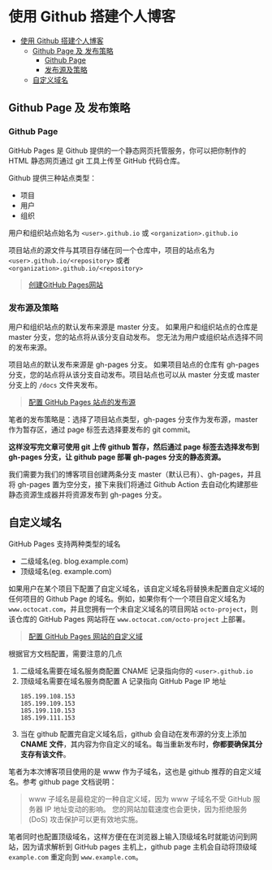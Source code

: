 # 使用 Github 搭建个人博客

- [使用 Github 搭建个人博客](#使用-github-搭建个人博客)
  - [Github Page 及 发布策略](#github-page-及-发布策略)
    - [Github Page](#github-page)
    - [发布源及策略](#发布源及策略)
  - [自定义域名](#自定义域名)

## Github Page 及 发布策略

### Github Page
GitHub Pages 是 Github 提供的一个静态网页托管服务，你可以把你制作的 HTML 静态网页通过 git 工具上传至 GitHub 代码仓库。

Github 提供三种站点类型：
- 项目
- 用户
- 组织

用户和组织站点始名为 `<user>.github.io` 或 `<organization>.github.io` 

项目站点的源文件与其项目存储在同一个仓库中，项目的站点名为 `<user>.github.io/<repository>` 或者 `<organization>.github.io/<repository>`

> [创建GitHub Pages网站](https://help.github.com/en/github/working-with-github-pages/creating-a-github-pages-site)

### 发布源及策略
用户和组织站点的默认发布来源是 master 分支。 如果用户和组织站点的仓库是 master 分支，您的站点将从该分支自动发布。 您无法为用户或组织站点选择不同的发布来源。

项目站点的默认发布来源是 gh-pages 分支。 如果项目站点的仓库有 gh-pages 分支，您的站点将从该分支自动发布。项目站点也可以从 master 分支或 master 分支上的 `/docs` 文件夹发布。 

> [配置 GitHub Pages 站点的发布源](https://help.github.com/cn/github/working-with-github-pages/configuring-a-publishing-source-for-your-github-pages-site#choosing-a-publishing-source)

笔者的发布策略是：选择了项目站点类型，gh-pages 分支作为发布源，master 作为暂存区，通过 page 标签去选择要发布的 git commit。

**这样没写完文章可使用 git 上传 github 暂存，然后通过 page 标签去选择发布到 gh-pages 分支，让 github page 部署 gh-pages 分支的静态资源。**

我们需要为我们的博客项目创建两条分支 master（默认已有）、gh-pages，并且将 gh-pages 置为空分支，接下来我们将通过 Github Action 去自动化构建那些静态资源生成器并将资源发布到 gh-pages 分支。

## 自定义域名
GitHub Pages 支持两种类型的域名
- 二级域名(eg. blog.example.com)
- 顶级域名(eg. example.com)

如果用户在某个项目下配置了自定义域名，该自定义域名将替换未配置自定义域的任何项目的 Github Page 的域名。例如，如果你有个一个项目自定义域名为 `www.octocat.com`，并且您拥有一个未自定义域名的项目网站 `octo-project`，则该仓库的 GitHub Pages 网站将在 `www.octocat.com/octo-project` 上部署。

> [配置 GitHub Pages 网站的自定义域](https://help.github.com/cn/github/working-with-github-pages/managing-a-custom-domain-for-your-github-pages-site#configuring-a-subdomain)

根据官方文档配置，需要注意的几点
1. 二级域名需要在域名服务商配置 CNAME 记录指向你的 `<user>.github.io`
2. 顶级域名需要在域名服务商配置 A 记录指向 GitHub Page IP 地址
   ```
   185.199.108.153
   185.199.109.153
   185.199.110.153
   185.199.111.153
   ```
3. 当在 github 配置完自定义域名后，github 会自动在发布源的分支上添加 **CNAME 文件**，其内容为你自定义的域名。每当重新发布时，**你都要确保其分支存有该文件**。

笔者为本次博客项目使用的是 www 作为子域名，这也是 github 推荐的自定义域名。参考 github page 文档说明：

> www 子域名是最稳定的一种自定义域，因为 www 子域名不受 GitHub 服务器 IP 地址变动的影响。 您的网站加载速度也会更快，因为拒绝服务 (DoS) 攻击保护可以更有效地实施。

笔者同时也配置顶级域名，这样方便在在浏览器上输入顶级域名时就能访问到网站，因为请求解析到 GitHub pages 主机上，github page 主机会自动将顶级域 `example.com` 重定向到 `www.example.com`。

